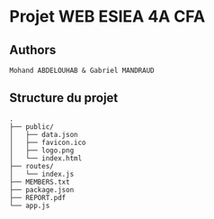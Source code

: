# Projet WEB ESIEA 4A CFA

## Authors
```
Mohand ABDELOUHAB & Gabriel MANDRAUD
```
## Structure du projet
    .
    ├── public/     
    │   ├── data.json
    │   ├── favicon.ico
    │   ├── logo.png
    │   └── index.html         
    ├── routes/
    │   └── index.js           
    ├── MEMBERS.txt          
    ├── package.json           
    ├── REPORT.pdf              
    └── app.js            
